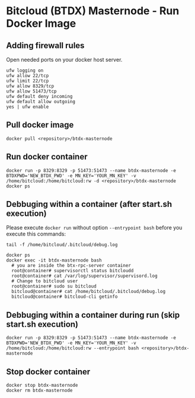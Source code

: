 # Bitcloud (BTDX) Masternode - Run Docker Image

## Adding firewall rules
Open needed ports on your docker host server.
```
ufw logging on
ufw allow 22/tcp
ufw limit 22/tcp
ufw allow 8329/tcp
ufw allow 51473/tcp
ufw default deny incoming 
ufw default allow outgoing 
yes | ufw enable
```

## Pull docker image
```
docker pull <repository>/btdx-masternode
```

## Run docker container
```
docker run -p 8329:8329 -p 51473:51473 --name btdx-masternode -e BTDXPWD='NEW_BTDX_PWD' -e MN_KEY='YOUR_MN_KEY' -v /home/bitcloud:/home/bitcloud:rw -d <repository>/btdx-masternode
docker ps
```

## Debbuging within a container (after start.sh execution)
Please execute ```docker run``` without option ```--entrypoint bash``` before you execute this commands:
```
tail -f /home/bitcloud/.bitcloud/debug.log

docker ps
docker exec -it btdx-masternode bash
  # you are inside the btx-rpc-server container
  root@container# supervisorctl status bitcloudd
  root@container# cat /var/log/supervisor/supervisord.log
  # Change to bitcloud user
  root@container# sudo su bitcloud
  bitcloud@container# cat /home/bitcloud/.bitcloud/debug.log
  bitcloud@container# bitcloud-cli getinfo
```

## Debbuging within a container during run (skip start.sh execution)
```
docker run -p 8329:8329 -p 51473:51473 --name btdx-masternode -e BTDXPWD='NEW_BTDX_PWD' -e MN_KEY='YOUR_MN_KEY' -v /home/bitcloud:/home/bitcloud:rw --entrypoint bash <repository>/btdx-masternode
```

## Stop docker container
```
docker stop btdx-masternode
docker rm btdx-masternode
```
